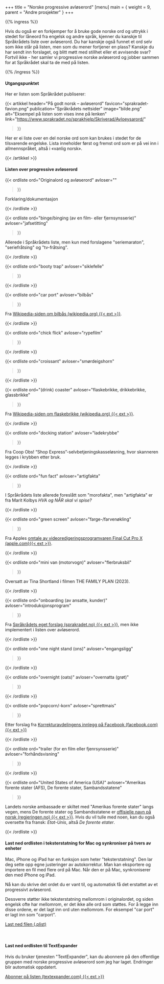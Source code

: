 +++
title = "Norske progressive avløserord"
[menu]
main = { weight = 9, parent = "Andre prosjekter" }
+++

{{% ingress %}}

<!-- markdownlint-disable MD001 MD009 MD033 MD013 -->

Hvis du også er en forkjemper for å bruke gode norske ord og uttrykk i stedet for låneord
fra engelsk og andre språk, kjenner du kanskje til Språkrådets liste over avløserord. Du
har kanskje også funnet et ord selv som ikke står på listen, men som du mener fortjener en
plass? Kanskje du har sendt inn forslaget, og blitt møtt med stillhet eller et avvisende
svar? Fortvil ikke - her samler vi progressive norske avløserord og jobber sammen for at
Språkrådet skal ta de med på listen.

{{% /ingress %}}

#### Utgangspunktet

Her er listen som Språkrådet publiserer:

{{< artikkel
 header="På godt norsk – avløserord"
 favicon="sprakradet-favion.png"
 publication="Språkrådets nettsider"
 image="bilde.png"
 alt="Eksempel på listen som vises inne på lenken"
 link="<https://www.sprakradet.no/sprakhjelp/Skriverad/Avloeysarord/>"
>}}

Her er ei liste over en del norske ord som kan brukes i stedet for de tilsvarende engelske.
Lista inneholder først og fremst ord som er på vei inn i allmennspråket, altså i «vanlig norsk».

{{< /artikkel >}}

#### Listen over progressive avløserord

{{< ordliste
 ord="Originalord og avløserord"
 avloser=""
>}}

Forklaring/dokumentasjon

{{< /ordliste >}}

{{< ordliste
 ord="binge/binging (av en film- eller fjernsynsserie)"
 avloser="jafsetitting"
>}}

Allerede i Språkrådets liste, men kun med forslagene "seriemaraton", "seriefråtsing" og
"tv-fråtsing".

{{< /ordliste >}}

{{< ordliste
 ord="booty trap"
 avloser="siklefelle"
>}}

{{< /ordliste >}}

{{< ordliste
 ord="car port"
 avloser="bilbås"
>}}

Fra [Wikipedia-siden om bilbås (wikipedia.org) {{< ext >}}](https://no.wikipedia.org/wiki/Bilbås).

{{< /ordliste >}}

{{< ordliste
 ord="chick flick"
 avloser="rypefilm"
>}}

{{< /ordliste >}}

{{< ordliste
 ord="croissant"
 avloser="smørdeigshorn"
>}}

{{< /ordliste >}}

{{< ordliste
 ord="(drink) coaster"
 avloser="flaskebrikke, drikkebrikke, glassbrikke"
>}}

Fra [Wikipedia-siden om flaskebrikke (wikipedia.org)
{{< ext >}}](https://no.wikipedia.org/wiki/Flaskebrikke).

{{< /ordliste >}}

{{< ordliste
 ord="docking station"
 avloser="ladekrybbe"
>}}

Fra Coop Obs! “Shop Express”-selvbetjeningskasseløsning, hvor skanneren legges i krybben etter bruk.

{{< /ordliste >}}

{{< ordliste
 ord="fun fact"
 avloser="artigfakta"
>}}

I Språkrådets liste allerede foreslått som "morofakta", men "artigfakta" er fra Marit Kolbys
*HVA og NÅR skal vi spise?*

{{< /ordliste >}}

{{< ordliste
 ord="green screen"
 avloser="farge-/farvenøkling"
>}}

Fra Apples [omtale av videoredigeringsprogramvaren Final Cut Pro X
(apple.com){{< ext >}}][farvenøkling].

[farvenøkling]: https://www.apple.com/no/newsroom/2021/10/final-cut-pro-and-logic-pro-updated-on-the-new-macbook-pro-with-m1-pro-m1-max/

{{< /ordliste >}}

{{< ordliste
 ord="mini van (motorvogn)"
 avloser="flerbruksbil"
>}}

Oversatt av Tina Shortland i filmen THE FAMILY PLAN (2023).

{{< /ordliste >}}

{{< ordliste
 ord="onboarding (av ansatte, kunder)"
 avloser="introduksjonsprogram"
>}}

Fra [Språkrådets eget forslag (sprakradet.no) {{< ext >}}][sprakradet-onboarding],
men ikke implementert i listen over avløserord.

[sprakradet-onboarding]: https://www.sprakradet.no/svardatabase/sporsmal-og-svar/onboarding/

{{< /ordliste >}}

{{< ordliste
 ord="one night stand (ons)"
 avloser="engangsligg"
>}}

{{< /ordliste >}} 

{{< ordliste
 ord="overnight (oats)"
 avloser="overnatta (grøt)"
>}}

{{< /ordliste >}}

 {{< ordliste
 ord="popcorn/-korn"
 avloser="sprettmais"
>}}

Etter forslag fra [Korrekturavdelingens innlegg på Facebook (facebook.com) {{< ext >}}
][korrekturavdelingen]

[korrekturavdelingen]: https://www.facebook.com/Korrekturavdelingen/posts/pfbid02g55vvokydiSSMtA3gUv86QWMoRfFBv2vqvbPGgiv73HeK2g8ysUpdT8KXhCkCWVpl

{{< /ordliste >}}

{{< ordliste
 ord="trailer (for en film eller fjenrsynsserie)"
 avloser="forhåndsvisning"
>}}

{{< /ordliste >}}

{{< ordliste
 ord="United States of America (USA)"
 avloser="Amerikas forente stater (AFS), De forente stater, Sambandsstatene"
>}}

Landets norske ambassade er skiltet med "Amerikas forente stater" langs vegen, mens De forente
stater og Sambandsstatene er [offisielle navn på norsk
(regjeringen.no) {{< ext >}}][usa]. Hvis du vil tulle med
noen, kan du også oversette fra fransk: *Etat-Unis*, altså *De forente etater*.

[usa]: https://www.regjeringen.no/no/dokumenter/statsnavn_u/id87859/#usa

{{< /ordliste >}}

#### Last ned ordlisten i teksterstatning for Mac og synkroniser på tvers av enheter

Mac, iPhone og iPad har en funksjon som heter "teksterstatning". Den lar deg sette opp 
egne justeringer av autokorrektur. Man kan eksportere og importere en fil
med flere ord på Mac. Når den er på Mac, synkroniserer den med iPhone og iPad.

Nå kan du skrive det ordet du er vant til, og automatisk få det erstattet av et progressivt
avløserord.

Dessverre støtter ikke teksterstatning mellomrom i originalordet, og siden engelsk ofte har
mellomrom, er det ikke alle ord som støttes. For å legge inn disse ordene, er det lagt inn ord
uten mellomrom. For eksempel "car port" er lagt inn som "carport".

  <div class="btn-group" role="group" aria-label="Document Formats">
    <a href="mac.plist" class="btn btn-outline-primary"><i class="fas fa-file"></i> Last ned filen (.plist)</a>
  </div><br><br>

#### Last ned ordlisten til TextExpander

Hvis du bruker tjenesten "TextExpander", kan du abonnere på den offentlige gruppen med norske
progressive avløserord som jeg har laget. Endringer blir automatisk oppdatert.

  <div class="btn-group" role="group" aria-label="Document Formats">
    <a href="https://app.textexpander.com/public/06706d09b7047954aa625224185bcc04" class="btn btn-outline-primary"><i class="fas fa-globe"></i> Abonner på listen (textexpander.com) {{< ext >}}</a>
  </div>

